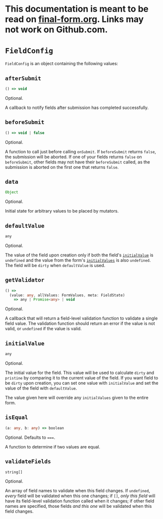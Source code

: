# This documentation is meant to be read on [final-form.org](https://final-form.org/docs/final-form/types/FieldConfig). Links may not work on Github.com.

# `FieldConfig`

`FieldConfig` is an object containing the following values:

## `afterSubmit`

```ts
() => void
```

Optional.

A callback to notify fields after submission has completed successfully.

## `beforeSubmit`

```ts
() => void | false
```

Optional.

A function to call just before calling `onSubmit`. If `beforeSubmit` returns `false`, the submission will be aborted. If one of your fields returns `false` on `beforeSubmit`, other fields may not have their `beforeSubmit` called, as the submission is aborted on the first one that returns `false`.

## `data`

```ts
Object
```

Optional.

Initial state for arbitrary values to be placed by mutators.

## `defaultValue`

```ts
any
```

Optional.

The value of the field upon creation only if both the field's [`initialValue`](#initialvalue) is `undefined` and the value from the form's [`initialValues`](FormState.md#initialvalues) is also `undefined`. The field will be `dirty` when `defaultValue` is used.

## `getValidator`

```ts
() =>
  (value: any, allValues: FormValues, meta: FieldState)
    => any | Promise<any> | void
```

Optional.

A callback that will return a field-level validation function to validate a single field value. The validation function should return an error if the value is not valid, or `undefined` if the value is valid.

## `initialValue`

```ts
any
```

Optional.

The initial value for the field. This value will be used to calculate `dirty` and `pristine` by comparing it to the current value of the field. If you want field to be `dirty` upon creation, you can set one value with `initialValue` and set the value of the field with `defaultValue`.

The value given here will override any `initialValues` given to the entire form.

## `isEqual`

<!-- prettier-ignore -->
```ts
(a: any, b: any) => boolean
```

Optional. Defaults to `===`.

A function to determine if two values are equal.

## `validateFields`

```ts
string[]
```

Optional.

An array of field names to validate when this field changes. If `undefined`,
_every_ field will be validated when this one changes; if `[]`, _only this
field_ will have its field-level validation function called when it changes; if
other field names are specified, those fields _and this one_ will be validated
when this field changes.
